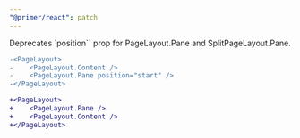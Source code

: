 ```yaml
---
"@primer/react": patch
---
```


Deprecates `position`` prop for PageLayout.Pane and SplitPageLayout.Pane.

```diff
-<PageLayout>
-    <PageLayout.Content />
-    <PageLayout.Pane position="start" />
-</PageLayout>

+<PageLayout>
+    <PageLayout.Pane />
+    <PageLayout.Content />
+</PageLayout>
    
```

<!-- Changed components: PageLayout, SplitPageLayout -->
